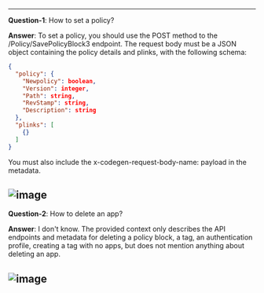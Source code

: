 -------------------------------------------------------------------------------------------------------------------------------------------
**Question-1**: How to set a policy?

**Answer**:
To set a policy, you should use the POST method to the /Policy/SavePolicyBlock3 endpoint. The request body must be a JSON object containing the policy details and plinks, with the following schema:

```json
{
  "policy": {
    "Newpolicy": boolean,
    "Version": integer,
    "Path": string,
    "RevStamp": string,
    "Description": string
  },
  "plinks": [
    {}
  ]
}
```

You must also include the x-codegen-request-body-name: payload in the metadata.

![image](https://github.com/user-attachments/assets/0df99386-9141-46e5-9757-f953de12431c)
-------------------------------------------------------------------------------------------------------------------------------------------
**Question-2**: How to delete an app?

**Answer**:
I don't know. The provided context only describes the API endpoints and metadata for deleting a policy block, a tag, an authentication profile, creating a tag with no apps, but does not mention anything about deleting an app.

![image](https://github.com/user-attachments/assets/931ded98-9f0b-4f1e-a209-c5276dc941c9)
-------------------------------------------------------------------------------------------------------------------------------------------
